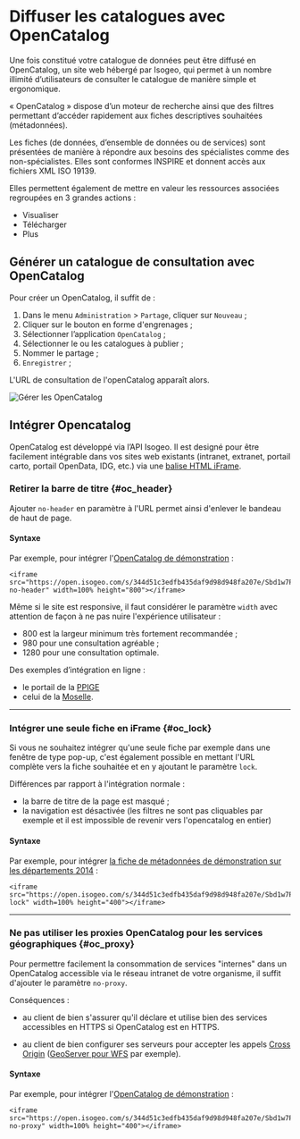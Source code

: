 # Diffuser les catalogues avec OpenCatalog

Une fois constitué votre catalogue de données peut être diffusé en OpenCatalog, un site web hébergé par Isogeo, qui permet à un nombre illimité d’utilisateurs de consulter le catalogue de manière simple et ergonomique.

« OpenCatalog » dispose d’un moteur de recherche ainsi que des filtres permettant d’accéder rapidement aux fiches descriptives  souhaitées (métadonnées).

Les fiches (de données, d’ensemble de données ou de services) sont présentées de manière à répondre aux besoins des spécialistes comme des non-spécialistes. Elles sont conformes INSPIRE et donnent accès aux fichiers XML ISO 19139.

Elles permettent également de mettre en valeur les ressources associées regroupées en 3 grandes actions :

* Visualiser
* Télécharger
* Plus

## Générer un catalogue de consultation avec OpenCatalog

Pour créer un OpenCatalog, il suffit de :

1. Dans le menu `Administration`  > `Partage`, cliquer sur `Nouveau` ;
2. Cliquer sur le bouton en forme d&apos;engrenages ;
3. Sélectionner l’application `OpenCatalog` ;
4. Sélectionner le ou les catalogues à publier ;
5. Nommer le partage ;
6. `Enregistrer` ;

L&apos;URL de consultation de l&apos;openCatalog apparaît alors.

![Gérer les OpenCatalog](/assets/adm_shares_OC_edit.png "Diffuser les catalogues via  OpenCatalog")

## Intégrer Opencatalog

OpenCatalog est développé via l’API Isogeo. Il est designé pour être facilement intégrable dans vos sites web existants (intranet, extranet, portail carto, portail OpenData, IDG, etc.) via une [balise HTML iFrame](https://www.w3schools.com/tags/tag_iframe.asp).

### Retirer la barre de titre {#oc_header}

Ajouter `no-header` en paramètre à l&apos;URL permet ainsi d&apos;enlever le bandeau de haut de page.

#### Syntaxe

Par exemple, pour intégrer l&apos;[OpenCatalog de démonstration](https://open.isogeo.com/s/344d51c3edfb435daf9d98d948fa207e/Sbd1w7PgqE8n7LDq3azRqNhiMHZf0) :

```xhtml
<iframe src="https://open.isogeo.com/s/344d51c3edfb435daf9d98d948fa207e/Sbd1w7PgqE8n7LDq3azRqNhiMHZf0?no-header" width=100% height="800"></iframe>
```

Même si le site est responsive, il faut considérer le paramètre  `width` avec attention de façon à ne pas nuire  l&apos;expérience utilisateur :

* 800 est la largeur minimum très fortement recommandée ;
* 980 pour une consultation agréable ;
* 1280 pour une consultation optimale.

Des exemples d’intégration en ligne :

* le portail de la [PPIGE](http://www.ppige-npdc.fr/geocatalogue/)
* celui de la [Moselle](http://www.moselleinfogeo.fr/infogeo/index.php/isogeo).

________

### Intégrer une seule fiche en iFrame {#oc_lock}

Si vous ne souhaitez intégrer qu&apos;une seule fiche par exemple dans une fenêtre de type pop-up, c&apos;est également possible en mettant l&apos;URL complète vers la fiche souhaitée et en y ajoutant le paramètre `lock`.

Différences par rapport à l&apos;intégration normale :

* la barre de titre de la page est masqué ;
* la navigation est désactivée (les filtres ne sont pas cliquables par exemple et il est impossible de revenir vers l&apos;opencatalog en entier)

#### Syntaxe

Par exemple, pour intégrer [la fiche de métadonnées de démonstration sur les départements 2014](https://open.isogeo.com/s/344d51c3edfb435daf9d98d948fa207e/Sbd1w7PgqE8n7LDq3azRqNhiMHZf0/r/754209f115c040a48d43ffc262b16500) :

```xhtml
<iframe src="https://open.isogeo.com/s/344d51c3edfb435daf9d98d948fa207e/Sbd1w7PgqE8n7LDq3azRqNhiMHZf0/r/754209f115c040a48d43ffc262b16500?lock" width=100% height="400"></iframe>
```

________

### Ne pas utiliser les proxies OpenCatalog pour les services géographiques {#oc_proxy}

Pour permettre facilement la consommation de services "internes" dans un OpenCatalog accessible via le réseau intranet de votre organisme, il suffit d&apos;ajouter le paramètre `no-proxy`.

Conséquences :

* au client de bien s&apos;assurer qu&apos;il déclare et utilise bien des services accessibles en HTTPS si OpenCatalog est en HTTPS.

* au client de bien configurer ses serveurs pour accepter les appels [Cross Origin](https://enable-cors.org/) ([GeoServer pour WFS](https://gis.stackexchange.com/questions/210316/access-control-allow-origin-openlayers-wfs) par exemple).

#### Syntaxe

Par exemple, pour intégrer l&apos;[OpenCatalog de démonstration](https://open.isogeo.com/s/344d51c3edfb435daf9d98d948fa207e/Sbd1w7PgqE8n7LDq3azRqNhiMHZf0) :

```xhtml
<iframe src="https://open.isogeo.com/s/344d51c3edfb435daf9d98d948fa207e/Sbd1w7PgqE8n7LDq3azRqNhiMHZf0?no-proxy" width=100% height="400"></iframe>
```
